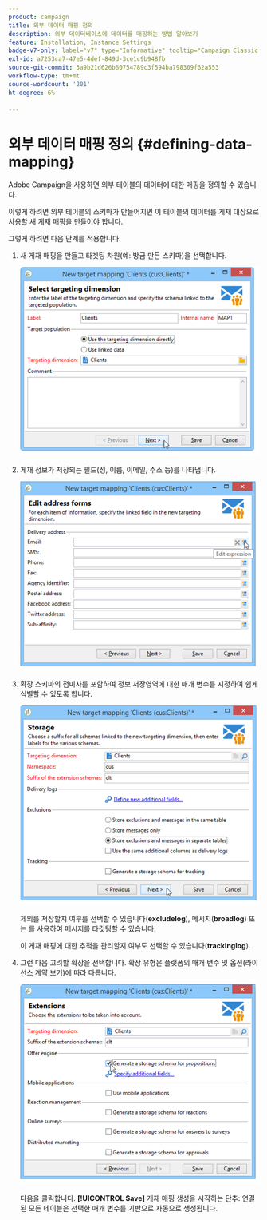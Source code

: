 ```yaml
---
product: campaign
title: 외부 데이터 매핑 정의
description: 외부 데이터베이스에 데이터를 매핑하는 방법 알아보기
feature: Installation, Instance Settings
badge-v7-only: label="v7" type="Informative" tooltip="Campaign Classic v7에만 적용"
exl-id: a7253ca7-47e5-4def-849d-3ce1c9b948fb
source-git-commit: 3a9b21d626b60754789c3f594ba798309f62a553
workflow-type: tm+mt
source-wordcount: '201'
ht-degree: 6%

---
```


# 외부 데이터 매핑 정의 {#defining-data-mapping}



Adobe Campaign을 사용하면 외부 테이블의 데이터에 대한 매핑을 정의할 수 있습니다.

이렇게 하려면 외부 테이블의 스키마가 만들어지면 이 테이블의 데이터를 게재 대상으로 사용할 새 게재 매핑을 만들어야 합니다.

그렇게 하려면 다음 단계를 적용합니다.

1. 새 게재 매핑을 만들고 타겟팅 차원(예: 방금 만든 스키마)을 선택합니다.

   ![](assets/wf_new_mapping_create_fda.png)

1. 게재 정보가 저장되는 필드(성, 이름, 이메일, 주소 등)를 나타냅니다.

   ![](assets/wf_new_mapping_define_join.png)

1. 확장 스키마의 접미사를 포함하여 정보 저장영역에 대한 매개 변수를 지정하여 쉽게 식별할 수 있도록 합니다.

   ![](assets/wf_new_mapping_define_names.png)

   제외를 저장할지 여부를 선택할 수 있습니다(**excludelog**), 메시지(**broadlog**) 또는 를 사용하여 메시지를 타깃팅할 수 있습니다.

   이 게재 매핑에 대한 추적을 관리할지 여부도 선택할 수 있습니다(**trackinglog**).

1. 그런 다음 고려할 확장을 선택합니다. 확장 유형은 플랫폼의 매개 변수 및 옵션(라이선스 계약 보기)에 따라 다릅니다.

   ![](assets/wf_new_mapping_define_extensions.png)

   다음을 클릭합니다. **[!UICONTROL Save]** 게재 매핑 생성을 시작하는 단추: 연결된 모든 테이블은 선택한 매개 변수를 기반으로 자동으로 생성됩니다.
